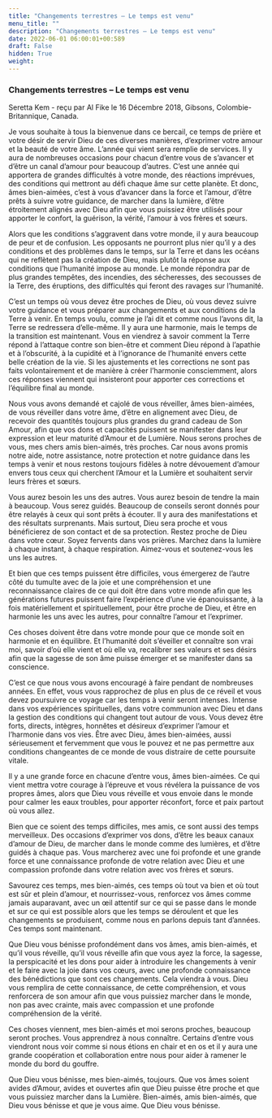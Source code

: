 ```yaml
---
title: "Changements terrestres – Le temps est venu"
menu_title: ""
description: "Changements terrestres – Le temps est venu"
date: 2022-06-01 06:00:01+00:589
draft: False
hidden: True
weight:
---
```

### Changements terrestres – Le temps est venu

Seretta Kem - reçu par Al Fike le 16 Décembre 2018, Gibsons, Colombie-Britannique, Canada.

Je vous souhaite à tous la bienvenue dans ce bercail, ce temps de prière et votre désir de servir Dieu de ces diverses manières, d’exprimer votre amour et la beauté de votre âme. L’année qui vient sera remplie de services. Il y aura de nombreuses occasions pour chacun d’entre vous de s’avancer et d’être un canal d’amour pour beaucoup d’autres. C’est une année qui apportera de grandes difficultés à votre monde, des réactions imprévues, des conditions qui mettront au défi chaque âme sur cette planète. Et donc, âmes bien-aimées, c’est à vous d’avancer dans la force et l’amour, d’être prêts à suivre votre guidance, de marcher dans la lumière, d’être étroitement alignés avec Dieu afin que vous puissiez être utilisés pour apporter le confort, la guérison, la vérité, l’amour à vos frères et sœurs.

Alors que les conditions s’aggravent dans votre monde, il y aura beaucoup de peur et de confusion. Les opposants ne pourront plus nier qu’il y a des conditions et des problèmes dans le temps, sur la Terre et dans les océans qui ne reflètent pas la création de Dieu, mais plutôt la réponse aux conditions que l’humanité impose au monde. Le monde répondra par de plus grandes tempêtes, des incendies, des sécheresses, des secousses de la Terre, des éruptions, des difficultés qui feront des ravages sur l’humanité.

C’est un temps où vous devez être proches de Dieu, où vous devez suivre votre guidance et vous préparer aux changements et aux conditions de la Terre à venir. En temps voulu, comme je l’ai dit et comme nous l’avons dit, la Terre se redressera d’elle-même. Il y aura une harmonie, mais le temps de la transition est maintenant. Vous en viendrez à savoir comment la Terre répond à l’attaque contre son bien-être et comment Dieu répond à l’apathie et à l’obscurité, à la cupidité et à l’ignorance de l’humanité envers cette belle création de la vie. Si les ajustements et les corrections ne sont pas faits volontairement et de manière à créer l’harmonie consciemment, alors ces réponses viennent qui insisteront pour apporter ces corrections et l’équilibre final au monde.

Nous vous avons demandé et cajolé de vous réveiller, âmes bien-aimées, de vous réveiller dans votre âme, d’être en alignement avec Dieu, de recevoir des quantités toujours plus grandes du grand cadeau de Son Amour, afin que vos dons et capacités puissent se manifester dans leur expression et leur maturité d’Amour et de Lumière. Nous serons proches de vous, mes chers amis bien-aimés, très proches. Car nous avons promis notre aide, notre assistance, notre protection et notre guidance dans les temps à venir et nous restons toujours fidèles à notre dévouement d’amour envers tous ceux qui cherchent l’Amour et la Lumière et souhaitent servir leurs frères et sœurs.

Vous aurez besoin les uns des autres. Vous aurez besoin de tendre la main à beaucoup. Vous serez guidés. Beaucoup de conseils seront donnés pour être relayés à ceux qui sont prêts à écouter. Il y aura des manifestations et des résultats surprenants. Mais surtout, Dieu sera proche et vous bénéficierez de son contact et de sa protection. Restez proche de Dieu dans votre cœur. Soyez fervents dans vos prières. Marchez dans la lumière à chaque instant, à chaque respiration. Aimez-vous et soutenez-vous les uns les autres.

Et bien que ces temps puissent être difficiles, vous émergerez de l’autre côté du tumulte avec de la joie et une compréhension et une reconnaissance claires de ce qui doit être dans votre monde afin que les générations futures puissent faire l’expérience d’une vie épanouissante, à la fois matériellement et spirituellement, pour être proche de Dieu, et être en harmonie les uns avec les autres, pour connaître l’amour et l’exprimer.

Ces choses doivent être dans votre monde pour que ce monde soit en harmonie et en équilibre. Et l’humanité doit s’éveiller et connaître son vrai moi, savoir d’où elle vient et où elle va, recalibrer ses valeurs et ses désirs afin que la sagesse de son âme puisse émerger et se manifester dans sa conscience.

C’est ce que nous vous avons encouragé à faire pendant de nombreuses années. En effet, vous vous rapprochez de plus en plus de ce réveil et vous devez poursuivre ce voyage car les temps à venir seront intenses. Intense dans vos expériences spirituelles, dans votre communion avec Dieu et dans la gestion des conditions qui changent tout autour de vous. Vous devez être forts, directs, intègres, honnêtes et désireux d’exprimer l’amour et l’harmonie dans vos vies. Être avec Dieu, âmes bien-aimées, aussi sérieusement et fervemment que vous le pouvez et ne pas permettre aux conditions changeantes de ce monde de vous distraire de cette poursuite vitale.

Il y a une grande force en chacune d’entre vous, âmes bien-aimées. Ce qui vient mettra votre courage à l’épreuve et vous révélera la puissance de vos propres âmes, alors que Dieu vous réveille et vous envoie dans le monde pour calmer les eaux troubles, pour apporter réconfort, force et paix partout où vous allez.

Bien que ce soient des temps difficiles, mes amis, ce sont aussi des temps merveilleux. Des occasions d’exprimer vos dons, d’être les beaux canaux d’amour de Dieu, de marcher dans le monde comme des lumières, et d’être guidés à chaque pas. Vous marcherez avec une foi profonde et une grande force et une connaissance profonde de votre relation avec Dieu et une compassion profonde dans votre relation avec vos frères et sœurs.

Savourez ces temps, mes bien-aimés, ces temps où tout va bien et où tout est sûr et plein d’amour, et nourrissez-vous, renforcez vos âmes comme jamais auparavant, avec un œil attentif sur ce qui se passe dans le monde et sur ce qui est possible alors que les temps se déroulent et que les changements se produisent, comme nous en parlons depuis tant d’années. Ces temps sont maintenant.

Que Dieu vous bénisse profondément dans vos âmes, amis bien-aimés, et qu’il vous réveille, qu’il vous réveille afin que vous ayez la force, la sagesse, la perspicacité et les dons pour aider à introduire les changements à venir et le faire avec la joie dans vos cœurs, avec une profonde connaissance des bénédictions que sont ces changements. Cela viendra à vous. Dieu vous remplira de cette connaissance, de cette compréhension, et vous renforcera de son amour afin que vous puissiez marcher dans le monde, non pas avec crainte, mais avec compassion et une profonde compréhension de la vérité.

Ces choses viennent, mes bien-aimés et moi serons proches, beaucoup seront proches. Vous apprendrez à nous connaître. Certains d’entre vous viendront nous voir comme si nous étions en chair et en os et il y aura une grande coopération et collaboration entre nous pour aider à ramener le monde du bord du gouffre.

Que Dieu vous bénisse, mes bien-aimés, toujours. Que vos âmes soient avides d’Amour, avides et ouvertes afin que Dieu puisse être proche et que vous puissiez marcher dans la Lumière. Bien-aimés, amis bien-aimés, que Dieu vous bénisse et que je vous aime. Que Dieu vous bénisse.
